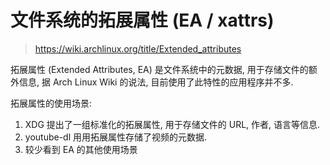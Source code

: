 # 文件系统的拓展属性 (EA / xattrs)

> https://wiki.archlinux.org/title/Extended_attributes

拓展属性 (Extended Attributes, EA) 是文件系统中的元数据, 用于存储文件的额外信息, 据 Arch Linux Wiki 的说法, 目前使用了此特性的应用程序并不多.

拓展属性的使用场景:

1. XDG 提出了一组标准化的拓展属性, 用于存储文件的 URL, 作者, 语言等信息.
2. youtube-dl 用用拓展属性存储了视频的元数据.
3. 较少看到 EA 的其他使用场景



